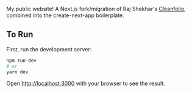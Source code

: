 My public website! A Next.js fork/migration of Raj Shekhar's [Cleanfolio](https://github.com/rajshekhar26/cleanfolio), combined into the create-next-app boilerplate.

## To Run

First, run the development server:

```bash
npm run dev
# or
yarn dev
```

Open [http://localhost:3000](http://localhost:3000) with your browser to see the result.
